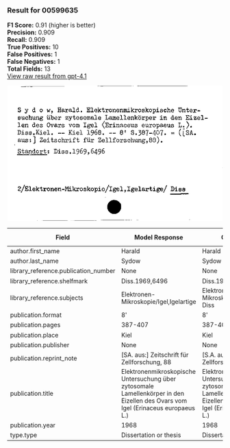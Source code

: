 ### Result for 00599635
**F1 Score:** 0.91 (higher is better)<br>**Precision:** 0.909<br>**Recall:** 0.909<br>**True Positives:** 10<br>**False Positives:** 1<br>**False Negatives:** 1<br>**Total Fields:** 13<br>[View raw result from gpt-4.1](https://github.com/RISE-UNIBAS/humanities_data_benchmark/blob/main/results/2025-09-02/T0160/request_T0160_00599635.json)

<img src="https://github.com/RISE-UNIBAS/humanities_data_benchmark/blob/main/benchmarks/zettelkatalog/images/00599635.jpg?raw=true" alt="00599635" width="600px">

| Field | Model Response | Ground Truth | Fuzzy Score | Match |
|-------|----------------|--------------|-------------|-------|
| author.first_name | Harald | Harald | 1.000 | ✅ |
| author.last_name | Sydow | Sydow | 1.000 | ✅ |
| library_reference.publication_number | None | None | 1.000 | ✅ |
| library_reference.shelfmark | Diss.1969,6496 | Diss.1969,6496 | 1.000 | ✅ |
| library_reference.subjects | Elektronen-Mikroskopie/Igel,Igelartige | Elektronen-Mikroskopie/Igel,Igelartige/ Diss | 0.927 | ❌ |
| publication.format | 8' | 8' | 1.000 | ✅ |
| publication.pages | 387-407 | 387-407 | 1.000 | ✅ |
| publication.place | Kiel | Kiel | 1.000 | ✅ |
| publication.publisher | None | None | 1.000 | ✅ |
| publication.reprint_note | [SA. aus:] Zeitschrift für Zellforschung, 88 | [S.A. aus:] Zeitschrift für Zellforschung,88 | 0.977 | ✅ |
| publication.title | Elektronenmikroskopische Untersuchung über zytosomale Lamellenkörper in den Eizellen des Ovars vom Igel (Erinaceus europaeus L.) | Elektronenmikroskopische Untersuchung über zytosomale Lamellenkörper in den Eizellen des Ovars vom Igel (Erinaceus europaeus L.) | 1.000 | ✅ |
| publication.year | 1968 | 1968 | 1.000 | ✅ |
| type.type | Dissertation or thesis | Dissertation or thesis | 1.000 | ✅ |

